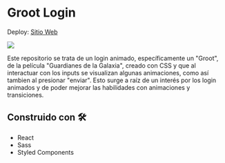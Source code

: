# Groot Login

Deploy: [Sitio Web](https://francobuceta.netlify.app)

![](https://media.giphy.com/media/qy3imTfKqLGPz7ZEAO/giphy.gif)

Este repositorio se trata de un login animado, específicamente un "Groot", de la película "Guardianes de la Galaxia", creado con CSS y que al interactuar con los inputs se visualizan algunas animaciones, como así tambien al presionar "enviar".
Esto surge a raíz de un interés por los login animados y de poder mejorar las habilidades con animaciones y transiciones.

## Construido con 🛠️

* React
* Sass
* Styled Components
